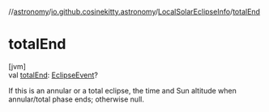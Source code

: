 //[astronomy](../../../index.md)/[io.github.cosinekitty.astronomy](../index.md)/[LocalSolarEclipseInfo](index.md)/[totalEnd](total-end.md)

# totalEnd

[jvm]\
val [totalEnd](total-end.md): [EclipseEvent](../-eclipse-event/index.md)?

If this is an annular or a total eclipse, the time and Sun altitude when annular/total phase ends; otherwise null.
